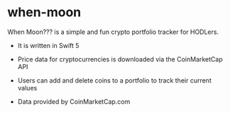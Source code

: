 # when-moon
When Moon??? is a simple and fun crypto portfolio tracker for HODLers.

+ It is written in Swift 5

+ Price data for cryptocurrencies is downloaded via the CoinMarketCap API

+ Users can add and delete coins to a portfolio to track their current values

+ Data provided by CoinMarketCap.com

